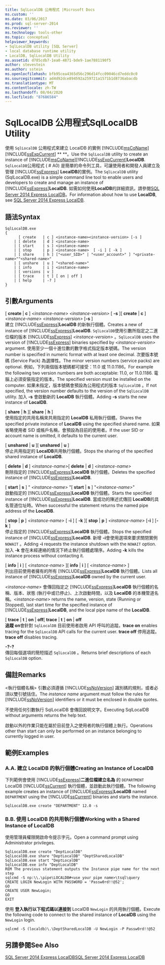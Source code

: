 ```yaml
---
title: SqlLocalDB 公用程式 |Microsoft Docs
ms.custom: ''
ms.date: 03/06/2017
ms.prod: sql-server-2014
ms.reviewer: ''
ms.technology: tools-other
ms.topic: conceptual
helpviewer_keywords:
- SqlLocalDB utility [SQL Server]
- local database runtime utility
- LocalDB, SqlLocalDB Utility
ms.assetid: d785cdb7-1ea0-4871-bde9-1ae7881190f5
author: stevestein
ms.author: sstein
ms.openlocfilehash: bfb95cea4365d56c296d14fcc09046cd7eddc0c0
ms.sourcegitcommit: ad4d92dce894592a259721a1571b1d8736abacdb
ms.translationtype: MT
ms.contentlocale: zh-TW
ms.lasthandoff: 08/04/2020
ms.locfileid: "87686584"
---
```

# <a name="sqllocaldb-utility"></a><span data-ttu-id="76be0-102">SqlLocalDB 公用程式</span><span class="sxs-lookup"><span data-stu-id="76be0-102">SqlLocalDB Utility</span></span>
  <span data-ttu-id="76be0-103">使用 `SqlLocalDB` 公用程式來建立 LocalDB 的實例 [!INCLUDE[msCoName](../includes/msconame-md.md)] [!INCLUDE[ssExpCurrent](../includes/ssexpcurrent-md.md)] \*\* \*\*。</span><span class="sxs-lookup"><span data-stu-id="76be0-103">Use the `SqlLocalDB` utility to create an instance of [!INCLUDE[msCoName](../includes/msconame-md.md)][!INCLUDE[ssExpCurrent](../includes/ssexpcurrent-md.md)]**LocalDB**.</span></span> <span data-ttu-id="76be0-104">`SqlLocalDB`公用程式 ( # A0) 是簡單的命令列工具，可讓使用者和開發人員建立及管理 [!INCLUDE[ssExpress](../includes/ssexpress-md.md)] **LocalDB**的實例。</span><span class="sxs-lookup"><span data-stu-id="76be0-104">The `SqlLocalDB` utility (SqlLocalDB.exe) is a simple command line tool to enable users and developers to create and manage an instance of [!INCLUDE[ssExpress](../includes/ssexpress-md.md)]**LocalDB**.</span></span> <span data-ttu-id="76be0-105">如需如何使用**LocalDB**的詳細資訊，請參閱[SQL Server 2014 Express LocalDB](../database-engine/configure-windows/sql-server-2016-express-localdb.md)。</span><span class="sxs-lookup"><span data-stu-id="76be0-105">For information about how to use **LocalDB**, see [SQL Server 2014 Express LocalDB](../database-engine/configure-windows/sql-server-2016-express-localdb.md).</span></span>  
  
## <a name="syntax"></a><span data-ttu-id="76be0-106">語法</span><span class="sxs-lookup"><span data-stu-id="76be0-106">Syntax</span></span>  
  
```  
SqlLocalDB.exe   
{  
      [ create   | c ] <instance-name><instance-version> [-s ]  
    | [ delete   | d ] <instance-name>  
    | [ start    | s ] <instance-name>  
    | [ stop     | p ] <instance-name>  [ -i ] [ -k ]  
    | [ share    | h ] ["<user_SID>" | "<user_account>" ] "<private-name>""<shared-name>"  
    | [ unshare  | u ] "<shared-name>"  
    | [ info     | i ] <instance-name>  
    | [ versions | v ]  
    | [ trace    | t ] [ on | off ]  
    | [ help     | -? ]  
}  
```  
  
## <a name="arguments"></a><span data-ttu-id="76be0-107">引數</span><span class="sxs-lookup"><span data-stu-id="76be0-107">Arguments</span></span>  
 <span data-ttu-id="76be0-108">[ **create** | **c** ] *\<instance-name>* *\<instance-version>* [ **-s** ]</span><span class="sxs-lookup"><span data-stu-id="76be0-108">[ **create** | **c** ] *\<instance-name>* *\<instance-version>* [**-s** ]</span></span>  
 <span data-ttu-id="76be0-109">建立 [!INCLUDE[ssExpress](../includes/ssexpress-md.md)]**LocalDB** 的新執行個體。</span><span class="sxs-lookup"><span data-stu-id="76be0-109">Creates a new of instance of [!INCLUDE[ssExpress](../includes/ssexpress-md.md)]**LocalDB**.</span></span> <span data-ttu-id="76be0-110">`SqlLocalDB`使用引數所指定之二進位檔的版本 [!INCLUDE[ssExpress](../includes/ssexpress-md.md)] *\<instance-version>* 。</span><span class="sxs-lookup"><span data-stu-id="76be0-110">`SqlLocalDB` uses the version of [!INCLUDE[ssExpress](../includes/ssexpress-md.md)] binaries specified by *\<instance-version>* argument.</span></span> <span data-ttu-id="76be0-111">使用至少一個十進位數的數字格式指定版本號碼。</span><span class="sxs-lookup"><span data-stu-id="76be0-111">The version number is specified in numeric format with at least one decimal.</span></span> <span data-ttu-id="76be0-112">次要版本號碼 (Service Pack) 為選擇性。</span><span class="sxs-lookup"><span data-stu-id="76be0-112">The minor version numbers (service packs) are optional.</span></span> <span data-ttu-id="76be0-113">例如，下列兩個版本號碼都可接受：11.0 或 11.0.1186。</span><span class="sxs-lookup"><span data-stu-id="76be0-113">For example the following two version numbers are both acceptable: 11.0, or 11.0.1186.</span></span> <span data-ttu-id="76be0-114">電腦上必須安裝指定的版本。</span><span class="sxs-lookup"><span data-stu-id="76be0-114">The specified version must be installed on the computer.</span></span> <span data-ttu-id="76be0-115">如果未指定，版本號碼會預設為公用程式的版本 `SqlLocalDB` 。</span><span class="sxs-lookup"><span data-stu-id="76be0-115">If not specified, the version number defaults to the version of the `SqlLocalDB` utility.</span></span> <span data-ttu-id="76be0-116">加入 **-s** 會啟動新的 **LocalDB** 執行個體。</span><span class="sxs-lookup"><span data-stu-id="76be0-116">Adding **-s** starts the new instance of **LocalDB**.</span></span>  
  
 <span data-ttu-id="76be0-117">[ **share** | **h** ]</span><span class="sxs-lookup"><span data-stu-id="76be0-117">[ **share** | **h** ]</span></span>  
 <span data-ttu-id="76be0-118">使用指定的共用名稱來共用指定的 **LocalDB** 私用執行個體。</span><span class="sxs-lookup"><span data-stu-id="76be0-118">Shares the specified private instance of **LocalDB** using the specified shared name.</span></span> <span data-ttu-id="76be0-119">如果省略使用者 SID 或帳戶名稱，會預設為目前的使用者。</span><span class="sxs-lookup"><span data-stu-id="76be0-119">If the user SID or account name is omitted, it defaults to the current user.</span></span>  
  
 <span data-ttu-id="76be0-120">[ **unshared** | **u** ]</span><span class="sxs-lookup"><span data-stu-id="76be0-120">[ **unshared** | **u** ]</span></span>  
 <span data-ttu-id="76be0-121">停止共用指定的 **LocalDB**共用執行個體。</span><span class="sxs-lookup"><span data-stu-id="76be0-121">Stops the sharing of the specified shared instance of **LocalDB**.</span></span>  
  
 <span data-ttu-id="76be0-122">[ **delete** | **d** ] *\<instance-name>*</span><span class="sxs-lookup"><span data-stu-id="76be0-122">[ **delete** | **d** ] *\<instance-name>*</span></span>  
 <span data-ttu-id="76be0-123">刪除指定的 [!INCLUDE[ssExpress](../includes/ssexpress-md.md)]**LocalDB** 執行個體。</span><span class="sxs-lookup"><span data-stu-id="76be0-123">Deletes the specified instance of [!INCLUDE[ssExpress](../includes/ssexpress-md.md)]**LocalDB**.</span></span>  
  
 <span data-ttu-id="76be0-124">[ **start** | **s** ] " *\<instance-name>* "</span><span class="sxs-lookup"><span data-stu-id="76be0-124">[ **start** | **s** ] "*\<instance-name>*"</span></span>  
 <span data-ttu-id="76be0-125">啟動指定的 [!INCLUDE[ssExpress](../includes/ssexpress-md.md)]**LocalDB** 執行個體。</span><span class="sxs-lookup"><span data-stu-id="76be0-125">Starts the specified instance of [!INCLUDE[ssExpress](../includes/ssexpress-md.md)]**LocalDB**.</span></span> <span data-ttu-id="76be0-126">當成功的陳述式傳回 **LocalDB**的具名管道位址時。</span><span class="sxs-lookup"><span data-stu-id="76be0-126">When successful the statement returns the named pipe address of the **LocalDB**.</span></span>  
  
 <span data-ttu-id="76be0-127">[ **stop** | **p** ] *\<instance-name>* [ **-i** ] [ **-k** ]</span><span class="sxs-lookup"><span data-stu-id="76be0-127">[ **stop** | **p** ] *\<instance-name>* [**-i** ] [**-k** ]</span></span>  
 <span data-ttu-id="76be0-128">停止指定的 [!INCLUDE[ssExpress](../includes/ssexpress-md.md)]**LocalDB** 執行個體。</span><span class="sxs-lookup"><span data-stu-id="76be0-128">Stops the specified instance of [!INCLUDE[ssExpress](../includes/ssexpress-md.md)]**LocalDB**.</span></span> <span data-ttu-id="76be0-129">新增 **-i**會使用選項來要求關閉實例 `NOWAIT` 。</span><span class="sxs-lookup"><span data-stu-id="76be0-129">Adding **-i** requests the instance shutdown with the `NOWAIT` option.</span></span> <span data-ttu-id="76be0-130">加入 **-k** 會在未經連絡的情況下終止執行個體處理序。</span><span class="sxs-lookup"><span data-stu-id="76be0-130">Adding **-k** kills the instance process without contacting it.</span></span>  
  
 <span data-ttu-id="76be0-131">[ **info** | **i** ] [ *\<instance-name>* ]</span><span class="sxs-lookup"><span data-stu-id="76be0-131">[ **info** | **i** ] [ *\<instance-name>* ]</span></span>  
 <span data-ttu-id="76be0-132">列出目前使用者擁有的所有 [!INCLUDE[ssExpress](../includes/ssexpress-md.md)]**LocalDB** 執行個體。</span><span class="sxs-lookup"><span data-stu-id="76be0-132">Lists all instance of [!INCLUDE[ssExpress](../includes/ssexpress-md.md)]**LocalDB** owned by the current user.</span></span>  
  
 <span data-ttu-id="76be0-133">*\<instance-name>* 會傳回指定之 [!INCLUDE[ssExpress](../includes/ssexpress-md.md)]**LocalDB** 執行個體的名稱、版本、狀態 (執行中或已停止)、上次啟動時間，以及 **LocalDB** 的本機管道名稱。</span><span class="sxs-lookup"><span data-stu-id="76be0-133">*\<instance-name>* returns the name, version, state (Running or Stopped), last start time for the specified instance of [!INCLUDE[ssExpress](../includes/ssexpress-md.md)]**LocalDB**, and the local pipe name of the **LocalDB**.</span></span>  
  
 <span data-ttu-id="76be0-134">[ **trace** | **t** ] **on** | **off**</span><span class="sxs-lookup"><span data-stu-id="76be0-134">[ **trace** | **t** ] **on** | **off**</span></span>  
 <span data-ttu-id="76be0-135">**追蹤 on**會針對 `SqlLocalDB` 目前使用者啟用 API 呼叫的追蹤。</span><span class="sxs-lookup"><span data-stu-id="76be0-135">**trace on** enables tracing for the `SqlLocalDB` API calls for the current user.</span></span> <span data-ttu-id="76be0-136">**trace off** 停用追蹤。</span><span class="sxs-lookup"><span data-stu-id="76be0-136">**trace off** disables tracing.</span></span>  
  
 <span data-ttu-id="76be0-137">**-?**</span><span class="sxs-lookup"><span data-stu-id="76be0-137">**-?**</span></span>  
 <span data-ttu-id="76be0-138">傳回每個選項的簡短描述 `SqlLocalDB` 。</span><span class="sxs-lookup"><span data-stu-id="76be0-138">Returns brief descriptions of each `SqlLocalDB` option.</span></span>  
  
## <a name="remarks"></a><span data-ttu-id="76be0-139">備註</span><span class="sxs-lookup"><span data-stu-id="76be0-139">Remarks</span></span>  
 <span data-ttu-id="76be0-140"><執行個體名稱> 引數必須遵循 [!INCLUDE[ssNoVersion](../includes/ssnoversion-md.md)] 識別碼的規則，或者必須以雙引號括住。</span><span class="sxs-lookup"><span data-stu-id="76be0-140">The *instance name* argument must follow the rules for [!INCLUDE[ssNoVersion](../includes/ssnoversion-md.md)] identifiers or it must be enclosed in double quotes.</span></span>  
  
 <span data-ttu-id="76be0-141">不使用任何引數執行 SqlLocalDB 會傳回說明文字。</span><span class="sxs-lookup"><span data-stu-id="76be0-141">Executing SqlLocalDB without arguments returns the help text.</span></span>  
  
 <span data-ttu-id="76be0-142">啟動以外的作業只能在屬於目前登入之使用者的執行個體上執行。</span><span class="sxs-lookup"><span data-stu-id="76be0-142">Operations other than start can only be performed on an instance belonging to currently logged in user.</span></span>  
  
## <a name="examples"></a><span data-ttu-id="76be0-143">範例</span><span class="sxs-lookup"><span data-stu-id="76be0-143">Examples</span></span>  
  
### <a name="a-creating-an-instance-of-localdb"></a><span data-ttu-id="76be0-144">A.</span><span class="sxs-lookup"><span data-stu-id="76be0-144">A.</span></span> <span data-ttu-id="76be0-145">建立 LocalDB 的執行個體</span><span class="sxs-lookup"><span data-stu-id="76be0-145">Creating an Instance of LocalDB</span></span>  
 <span data-ttu-id="76be0-146">下列範例會使用 [!INCLUDE[ssExpress](../includes/ssexpress-md.md)]**二進位檔建立名為** 的 `DEPARTMENT` LocalDB [!INCLUDE[ssCurrent](../includes/sscurrent-md.md)] 執行個體，並啟動此執行個體。</span><span class="sxs-lookup"><span data-stu-id="76be0-146">The following example creates an instance of [!INCLUDE[ssExpress](../includes/ssexpress-md.md)]**LocalDB** named `DEPARTMENT` using the [!INCLUDE[ssCurrent](../includes/sscurrent-md.md)] binaries and starts the instance.</span></span>  
  
```  
SqlLocalDB.exe create "DEPARTMENT" 12.0 -s  
```  
  
### <a name="b-working-with-a-shared-instance-of-localdb"></a><span data-ttu-id="76be0-147">B.</span><span class="sxs-lookup"><span data-stu-id="76be0-147">B.</span></span> <span data-ttu-id="76be0-148">使用 LocalDB 的共用執行個體</span><span class="sxs-lookup"><span data-stu-id="76be0-148">Working with a Shared Instance of LocalDB</span></span>  
 <span data-ttu-id="76be0-149">使用管理員權限開啟命令提示字元。</span><span class="sxs-lookup"><span data-stu-id="76be0-149">Open a command prompt using Administrator privileges.</span></span>  
  
```  
SqlLocalDB.exe create "DeptLocalDB"  
SqlLocalDB.exe share "DeptLocalDB" "DeptSharedLocalDB"  
SqlLocalDB.exe start "DeptLocalDB"  
SqlLocalDB.exe info "DeptLocalDB"  
REM The previous statement outputs the Instance pipe name for the next step  
sqlcmd -S np:\\.\pipe\LOCALDB#<use your pipe name>\tsql\query  
CREATE LOGIN NewLogin WITH PASSWORD = 'Passw0rd!!@52';   
GO  
CREATE USER NewLogin;  
GO  
EXIT  
```  
  
 <span data-ttu-id="76be0-150">使用 **登入執行以下程式碼以連接到** LocalDB `NewLogin` 的共用執行個體。</span><span class="sxs-lookup"><span data-stu-id="76be0-150">Execute the following code to connect to the shared instance of **LocalDB** using the `NewLogin` login.</span></span>  
  
```  
sqlcmd -S (localdb)\.\DeptSharedLocalDB -U NewLogin -P Passw0rd!!@52  
```  
  
## <a name="see-also"></a><span data-ttu-id="76be0-151">另請參閱</span><span class="sxs-lookup"><span data-stu-id="76be0-151">See Also</span></span>  
 [<span data-ttu-id="76be0-152">SQL Server 2014 Express LocalDB</span><span class="sxs-lookup"><span data-stu-id="76be0-152">SQL Server 2014 Express LocalDB</span></span>](../database-engine/configure-windows/sql-server-2016-express-localdb.md)  
  
  

